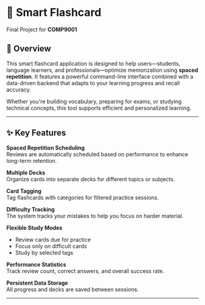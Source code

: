 # 🧠 Smart Flashcard 

Final Project for **COMP9001**  

## 📘 Overview

This smart flashcard application is designed to help users—students, language learners, and professionals—optimize memorization using **spaced repetition**. It features a powerful command-line interface combined with a data-driven backend that adapts to your learning progress and recall accuracy.

Whether you're building vocabulary, preparing for exams, or studying technical concepts, this tool supports efficient and personalized learning.

---

## ✨ Key Features

 **Spaced Repetition Scheduling**  
  Reviews are automatically scheduled based on performance to enhance long-term retention.

 **Multiple Decks**  
  Organize cards into separate decks for different topics or subjects.

 **Card Tagging**  
  Tag flashcards with categories for filtered practice sessions.

 **Difficulty Tracking**  
  The system tracks your mistakes to help you focus on harder material.

 **Flexible Study Modes**  
  - Review cards due for practice  
  - Focus only on difficult cards  
  - Study by selected tags

 **Performance Statistics**  
  Track review count, correct answers, and overall success rate.

 **Persistent Data Storage**  
  All progress and decks are saved between sessions.

---
